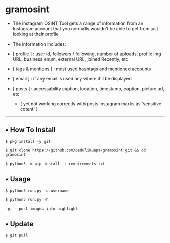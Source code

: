 # gramosint

* The Instagram OSINT Tool gets a range of information from an Instagram account that you normally wouldn't be able to get
from just looking at their profile

* The information includes:

* [ profile ] : user id, followers / following, number of uploads, profile img URL, business enum, external URL, joined Recently, etc

* [ tags & mentions ] : most used hashtags and mentioned accounts

* [ email ] : if any email is used any where it'll be displayed

* [ posts ] : accessability caption, location, timestamp, caption, picture url, etc
  * ( yet not working correctly with posts instagram marks as 'sensitive cotent' )  

---

## • How To Install

`$ pkg install -y git`

`$ git clone https://github.com/pedulimuapa/gramosint.git && cd gramosint`

`$ python3 -m pip install -r requirements.txt`

## • Usage

`$ python3 run.py -u username`

`$ python3 run.py -h`

`-p, --post images info highlight`


## • Update
 
`$ git pull`

